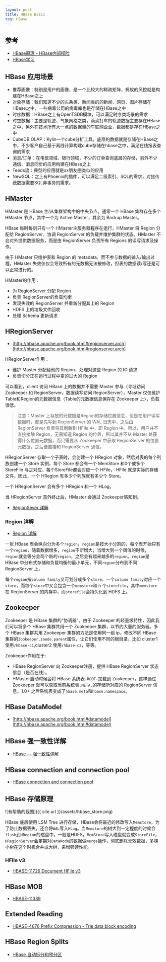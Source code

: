 ```yaml
---
layout: post
title: HBase Basic
tag: HBase
---
```


## 参考
* [HBase原理 - HBase内部探险](https://mp.weixin.qq.com/s/37xUpZi13rysjzoylVC03A)
* [HBase学习](https://www.csdn.net/gather_25/MtTaEg0sMjk0NC1ibG9n.html)

## HBase 应用场景
* 推荐画像：特别是用户的画像，是一个比较大的稀疏矩阵，蚂蚁的风控就是构建在HBase之上
* 对象存储：我们知道不少的头条类、新闻类的的新闻、网页、图片存储在HBase之中，一些病毒公司的病毒库也是存储在HBase之中
* 时序数据：HBase之上有OpenTSDB模块，可以满足时序类场景的需求
* 时空数据：主要是轨迹、气象网格之类，滴滴打车的轨迹数据主要存在HBase之中，另外在技术所有大一点的数据量的车联网企业，数据都是存在HBase之中
* CubeDB OLAP：Kylin一个cube分析工具，底层的数据就是存储在HBase之中，不少客户自己基于离线计算构建cube存储在hbase之中，满足在线报表查询的需求
* 消息/订单：在电信领域、银行领域，不少的订单查询底层的存储，另外不少通信、消息同步的应用构建在HBase之上
* Feeds流：典型的应用就是xx朋友圈类似的应用
* NewSQL：之上有Phoenix的插件，可以满足二级索引、SQL的需求，对接传统数据需要SQL非事务的需求。

## HMaster
HMaster 是 HBase 主/从集群架构中的中央节点。通常一个 HBase 集群存在多个 HMaster 节点，其中一个为 Active Master，其余为 Backup Master。

HBase 每时每刻只有一个 HMaster主服务器程序在运行，HMaster 将 Region 分配给 RegionServer，协调 RegionServer 的负载并维护集群的状态。HMaster 不会对外提供数据服务，而是由 RegionServer 负责所有 Regions 的读写请求及操作。

由于 HMaster 只维护表和 Region 的 metadata，而不参与数据的输入/输出过程，HMaster 失效仅仅会导致所有的元数据无法被修改，但表的数据读/写还是可以正常进行的。

HMaster的作用：

* 为 RegionServer 分配 Region
* 负责 RegionServer的负载均衡
* 发现失效的 RegionServer 并重新分配其上的 Region
* HDFS 上的垃圾文件回收
* 处理 Schema 更新请求

## HRegionServer
* [http://hbase.apache.org/book.html#regionserver.arch](http://hbase.apache.org/book.html#regionserver.arch)

HRegionServer作用：

* 维护 Master 分配给他的 Region，处理对这些 Region 的 IO 请求
* 负责切分正在运行过程中变的过大的 Region

可以看到，client 访问 HBase 上的数据并不需要 Master 参与（寻址访问 Zookeeper 和 RegionServer，数据读写访问 RegionServer），Master 仅仅维护 Table和Region的元数据信息（Table的元数据信息保存在 Zookeeper 上），负载很低。

>注意：Master 上存放的元数据是Region的存储位置信息，但是在用户读写数据时，都是先写到 RegionServer 的 WAL 日志中，之后由 RegionServer 负责将其刷新到 HFile 中，即 Region 中。所以，用户并不直接接触 Region，无需知道 Region 的位置，所以其并不从 Master 处获得什么位置元数据，而只需要从 Zookeeper 中获取 RegionServer 的位置元数据，之后便直接和 RegionServer 通信。

HRegionServer 存取一个子表时，会创建一个 HRegion 对象，然后对表的每个列族创建一个 Store 实例，每个 Store 都会有一个 MemStore 和0个或多个 StoreFile 与之对应，每个StoreFile都会对应一个 HFile， HFile 就是实际的存储文件。因此，一个 HRegion 有多少个列族就有多少个 Store。

一个 HRegionServer 会有多个 HRegion 和一个 HLog。

当 HRegionServer 意外终止后，HMaster 会通过 Zookeeper感知到。


* [RegionSever 详解](https://blog.csdn.net/u011812294/article/details/53944628)

### Region 详解
* [Region 详解](https://www.jianshu.com/p/84bf8c907c6b)

一张 HBase 表会纵向分为多个`region`，`region`是按大小分割的，每个表开始只有一个`region`，随着数据增多，`region`不断增大，当增大到一个阀值的时候，`region`就会等分会两个新的`region`，之后会有越来越多的`region`。`region`是 HBase 中分布式存储和负载均衡的最小单元，不同`region`分布到不同 RegionServer 上。

每个`region`按`column family`又可划分成多个`store`，一个`column family`对应一个`store`，而每个`store`中又会包含一个`memstore`和 n 个`storefile`，其中`memstore`在 RegionServer 的内存中，而`storefile`会持久化到 HDFS 上。

## Zookeeper
Zookeeper 是 HBase 集群的"协调器"。由于 Zookeeper 的轻量级特性，因此我们可以将多个 HBase 集群共用一个 Zookeeper 集群，以节约大量的服务器。多个 HBase 集群共用 Zookeeper 集群的方法是使用同一组 ip，修改不同 HBase 集群的`Zookeeper.znode.parent`属性，让它们使用不同的根目录。比如 cluster1 使用`/hbase-c1`,cluster2 使用`/hbase-c2`，等等。

Zookeeper作用在于: 
* HBase RegionServer 向 Zookeeper注册，提供 HBase RegionServer 状态信息（是否在线）。
* HMaster启动时候会将 HBase 系统表`-ROOT-`加载到 Zookeeper，这样通过 Zookeeper 就可以获取当前系统表`.META.`的存储所对应的 RegionServer 信息。1.0+ 之后系统表变成了`hbase:meta`和`hbase:namespace`。

## HBase DataModel
* [http://hbase.apache.org/book.html#datamodel](http://hbase.apache.org/book.html#datamodel)

## HBase 强一致性详解
* [HBase — 强一致性详解](https://www.cnblogs.com/captainlucky/p/4720986.html)


## HBase connection and connection pool
* [HBase connection and connection pool](http://techmango.org/2017/07/18/hbase-connection-connection-pool/)

## HBase 存储原理
![有帮助的截图]({{ site.url }}/assets/hbase_store.png)

HBase 底层使用 LSM Tree 进行存储，HBase会将最近的修改写入`Memstore`，为了防止数据丢失，还会将`WAL`写入`HLog`。当`Memstore`的树大到一定程度的时候会`flush`到`HRegion`的磁盘中，一般是HDFS，`MemStore`写入磁盘就变成`StoreFile`，`HRegionServer`会定期对`DataNode`的数据做`merge`操作，彻底删除无效数据，多棵小树在这个时机合并成大树，来增强读性能。

### HFile v3
* [HBASE-11729 Document HFile v3](https://issues.apache.org/jira/browse/HBASE-11729)

## HBase MOB
* [HBASE-11339](https://issues.apache.org/jira/browse/HBASE-11339)

## Extended Reading
* [HBASE-4676 Prefix Compression - Trie data block encoding](https://issues.apache.org/jira/browse/HBASE-4676)

## HBase Region Splits
* [HBase 自动拆分和预分区](https://www.jianshu.com/p/cb92b61f66fc)
